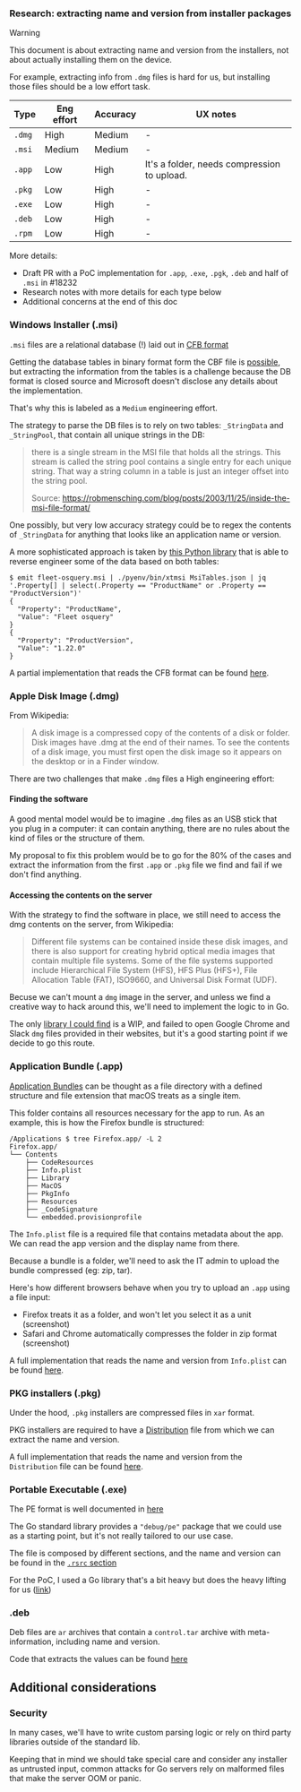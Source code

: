 ### Research: extracting name and version from installer packages

> [!WARNING]
> This document is about extracting name and version from the installers, not
> about actually installing them on the device.
>
> For example, extracting info from `.dmg` files is hard for us, but installing
> those files should be a low effort task.

| Type   | Eng effort | Accuracy | UX notes                                    |
| ------ | ---------- | -------- | ------------------------------------------- |
| `.dmg` | High       | Medium   | -                                           |
| `.msi` | Medium     | Medium   | -                                           |
| `.app` | Low        | High     | It's a folder, needs compression to upload. |
| `.pkg` | Low        | High     | -                                           |
| `.exe` | Low        | High     | -                                           |
| `.deb` | Low        | High     | -                                           |
| `.rpm` | Low        | High     | -                                           |

More details:

- Draft PR with a PoC implementation for `.app`, `.exe`, `.pgk`, `.deb` and half of `.msi` in #18232
- Research notes with more details for each type below
- Additional concerns at the end of this doc

### Windows Installer (.msi)

`.msi` files are a relational database (!) laid out in [CFB format](https://learn.microsoft.com/en-us/openspecs/windows_protocols/ms-cfb/53989ce4-7b05-4f8d-829b-d08d6148375b)

Getting the database tables in binary format form the CBF file is
[possible](https://github.com/fleetdm/fleet/blob/85ee1f7bb9fe33ece20aca0f38678fb5390d3e9c/pkg/file/msi.go#L40-L41), but extracting the information from the tables is a challenge
because the DB format is closed source and Microsoft doesn't disclose any
details about the implementation.

That's why this is labeled as a `Medium` engineering effort.

The strategy to parse the DB files is to rely on two tables: `_StringData` and `_StringPool`,
that contain all unique strings in the DB:

> there is a single stream in the MSI file that holds all the strings. This
> stream is called the string pool contains a single entry for each unique
> string. That way a string column in a table is just an integer offset into
> the string pool.
>
> Source: https://robmensching.com/blog/posts/2003/11/25/inside-the-msi-file-format/

One possibly, but very low accuracy strategy could be to regex the contents of
`_StringData` for anything that looks like an application name or version.

A more sophisticated approach is taken by [this Python library](https://github.com/binref/refinery/blob/de99c87f6dedd6d42508a3d436b6df9181837e34/refinery/units/formats/msi.py#L131) that is able to reverse engineer some of the data based on both tables:

```
$ emit fleet-osquery.msi | ./pyenv/bin/xtmsi MsiTables.json | jq '.Property[] | select(.Property == "ProductName" or .Property == "ProductVersion")'
{
  "Property": "ProductName",
  "Value": "Fleet osquery"
}
{
  "Property": "ProductVersion",
  "Value": "1.22.0"
}
```

A partial implementation that reads the CFB format can be found [here](https://github.com/fleetdm/fleet/blob/85ee1f7bb9fe33ece20aca0f38678fb5390d3e9c/pkg/file/msi.go).

### Apple Disk Image (.dmg)

From Wikipedia:

> A disk image is a compressed copy of the contents of a disk or folder. Disk
> images have .dmg at the end of their names. To see the contents of a disk
> image, you must first open the disk image so it appears on the desktop or in
> a Finder window.

There are two challenges that make `.dmg` files a High engineering effort:

#### Finding the software

A good mental model would be to imagine `.dmg` files as an USB stick that you
plug in a computer: it can contain anything, there are no rules about the kind
of files or the structure of them.

My proposal to fix this problem would be to go for the 80% of the cases and
extract the information from the first `.app` or `.pkg` file we find and fail
if we don't find anything.

#### Accessing the contents on the server

With the strategy to find the software in place, we still need to access the
dmg contents on the server, from Wikipedia:

> Different file systems can be contained inside these disk images, and there
> is also support for creating hybrid optical media images that contain
> multiple file systems. Some of the file systems supported include
> Hierarchical File System (HFS), HFS Plus (HFS+), File Allocation Table (FAT),
> ISO9660, and Universal Disk Format (UDF).

Becuse we can't mount a `dmg` image in the server, and unless we find a
creative way to hack around this, we'll need to implement the logic to in Go.

The only [library I could find](https://github.com/blacktop/go-apfs) is a WIP,
and failed to open Google Chrome and Slack `dmg` files provided in their
websites, but it's a good starting point if we decide to go this route.

### Application Bundle (.app)

[Application Bundles](https://developer.apple.com/library/archive/documentation/CoreFoundation/Conceptual/CFBundles/BundleTypes/BundleTypes.html#//apple_ref/doc/uid/10000123i-CH101-SW5) can be thought as a file directory with a defined structure and file extension
that macOS treats as a single item.

This folder contains all resources necessary for the app to run. As an example,
this is how the Firefox bundle is structured:

```
/Applications $ tree Firefox.app/ -L 2
Firefox.app/
└── Contents
    ├── CodeResources
    ├── Info.plist
    ├── Library
    ├── MacOS
    ├── PkgInfo
    ├── Resources
    ├── _CodeSignature
    └── embedded.provisionprofile
```

The `Info.plist` file is a required file that contains metadata about the app.
We can read the app version and the display name from there.

Because a bundle is a folder, we'll need to ask the IT admin to upload the
bundle compressed (eg: zip, tar).

Here's how different browsers behave when you try to upload an `.app` using a
file input:

- Firefox treats it as a folder, and won't let you select it as a unit (screenshot)
- Safari and Chrome automatically compresses the folder in zip format (screenshot)

A full implementation that reads the name and version from `Info.plist` can be found [here](https://github.com/fleetdm/fleet/blob/85ee1f7bb9fe33ece20aca0f38678fb5390d3e9c/pkg/file/app.go).

### PKG installers (.pkg)

Under the hood, `.pkg` installers are compressed files in `xar` format.

PKG installers are required to have a [Distribution](https://developer.apple.com/library/archive/documentation/DeveloperTools/Reference/DistributionDefinitionRef/Chapters/Distribution_XML_Ref.html) file from which we can extract the name and version.

A full implementation that reads the name and version from the `Distribution` file
can be found [here](https://github.com/fleetdm/fleet/blob/85ee1f7bb9fe33ece20aca0f38678fb5390d3e9c/pkg/file/xar.go).

### Portable Executable (.exe)

The PE format is well documented in [here](https://learn.microsoft.com/en-us/windows/win32/debug/pe-format)

The Go standard library provides a `"debug/pe"` package that we could use as a starting point, but it's not really tailored to our use case.

The file is composed by different sections, and the name and version can be found in the [`.rsrc` section](https://learn.microsoft.com/en-us/windows/win32/debug/pe-format#the-rsrc-section)

For the PoC, I used a Go library that's a bit heavy but does the heavy lifting for us ([link](https://github.com/fleetdm/fleet/blob/85ee1f7bb9fe33ece20aca0f38678fb5390d3e9c/pkg/file/pe.go))

### .deb

Deb files are `ar` archives that contain a `control.tar` archive with
meta-information, including name and version.

Code that extracts the values can be found [here](https://github.com/sassoftware/relic/blob/6c510a666832163a5d02587bda8be970d5e29b8c/lib/signdeb/control.go#L38-L39)

## Additional considerations

### Security

In many cases, we'll have to write custom parsing logic or rely on third party libraries outside of the standard lib.

Keeping that in mind we should take special care and consider any installer as untrusted input, common attacks for Go servers rely on malformed files that make the server OOM or panic.


